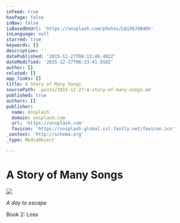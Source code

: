 ```yaml
---
inFeed: true
hasPage: false
inNav: false
isBasedOnUrl: 'https://unsplash.com/photos/LQiXb7dA4Dk'
inLanguage: null
starred: true
keywords: []
description: ''
datePublished: '2015-12-27T06:13:48.482Z'
dateModified: '2015-12-27T06:13:41.918Z'
author: []
related: []
app_links: []
title: A Story of Many Songs
sourcePath: _posts/2015-12-27-a-story-of-many-songs.md
published: true
authors: []
publisher:
  name: Unsplash
  domain: unsplash.com
  url: 'https://unsplash.com'
  favicon: 'https://unsplash.global.ssl.fastly.net/favicon.ico'
_context: 'http://schema.org'
_type: MediaObject

---
```

# A Story of Many Songs

<article style=""><img src="https://s3-us-west-2.amazonaws.com/the-grid-img/p/30df0ae2a00414d66a9498c2d46a8b58fe124344.jpg" /></article>

_A day to escape_

Book 2: Loss